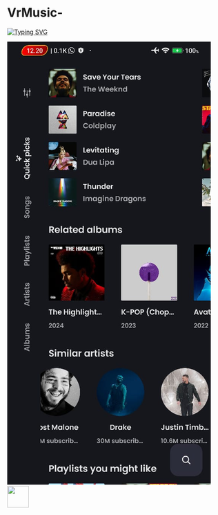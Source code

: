 # VrMusic-


[![Typing SVG](https://readme-typing-svg.demolab.com?font=Space&pause=1000&color=24F74D&center=true&vCenter=true&random=false&width=435&lines=VrMusic;Online+Music+Streaming+App)](https://git.io/typing-svg)


![demo](demo.jpg) <img src="https://your-image-url.type" width="50" height="50">
